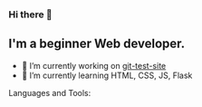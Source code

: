 ### Hi there 👋
## I'm a beginner Web developer.

- 🔭 I’m currently working on [git-test-site](https://github.com/mohovoy/git-test-site)
- 🌱 I’m currently learning HTML, CSS, JS, Flask

Languages and Tools:
